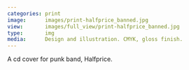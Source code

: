 ```yaml
---
categories: print
image:      images/print-halfprice_banned.jpg
view:       images/full_view/print-halfprice_banned.jpg
type:       img
media:      Design and illustration. CMYK, gloss finish.
---
```

A cd cover for punk band, Halfprice.
